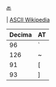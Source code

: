 [🔙](../index.md)

| [ASCII Wikipedia](https://es.wikipedia.org/wiki/ASCII)

|Decima |AT|
|-----|--------|
|96   |`       |
|126  |~      |
|91  |[      |
|93  |]      |